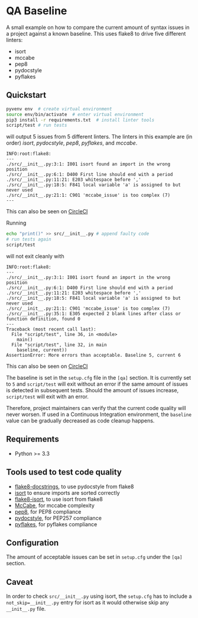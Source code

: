 # QA Baseline

A small example on how to compare the current amount of syntax issues in a
project against a known baseline. This uses flake8 to drive five different
linters:

- isort
- mccabe
- pep8
- pydocstyle
- pyflakes

## Quickstart

```bash
pyvenv env  # create virtual environment
source env/bin/activate  # enter virtual environment
pip3 install -r requirements.txt  # install linter tools
script/test # run tests
```

will output 5 issues from 5 different linters. The linters in this example are
(in order) _isort_, _pydocstyle_, _pep8_, _pyflakes_, and _mccabe_.

```
INFO:root:flake8:
---
./src/__init__.py:3:1: I001 isort found an import in the wrong position
./src/__init__.py:6:1: D400 First line should end with a period
./src/__init__.py:11:21: E203 whitespace before ','
./src/__init__.py:18:5: F841 local variable 'a' is assigned to but never used
./src/__init__.py:21:1: C901 'mccabe_issue' is too complex (7)
---
```

This can also be seen on
[CircleCI](https://circleci.com/gh/justuswilhelm/qa-baseline/7)

Running

```bash
echo "print()" >> src/__init__.py # append faulty code
# run tests again
script/test
```

will not exit cleanly with

```
INFO:root:flake8:
---
./src/__init__.py:3:1: I001 isort found an import in the wrong position
./src/__init__.py:6:1: D400 First line should end with a period
./src/__init__.py:11:21: E203 whitespace before ','
./src/__init__.py:18:5: F841 local variable 'a' is assigned to but never used
./src/__init__.py:21:1: C901 'mccabe_issue' is too complex (7)
./src/__init__.py:35:1: E305 expected 2 blank lines after class or function definition, found 0
---
Traceback (most recent call last):
  File "script/test", line 36, in <module>
    main()
  File "script/test", line 32, in main
    baseline, current))
AssertionError: More errors than acceptable. Baseline 5, current 6
```

This can also be seen on
[CircleCI](https://circleci.com/gh/justuswilhelm/qa-baseline/8)

The baseline is set in the `setup.cfg` file in the `[qa]` section. It is
currently set to `5` and `script/test` will exit without an error if the same
amount of issues is detected in subsequent tests. Should the amount of issues
increase, `script/test` will exit with an error.

Therefore, project maintainers can verify that the current code quality will
never worsen. If used in a Continuous Integration environment, the
`baseline` value can be gradually decreased as code cleanup happens.

## Requirements

- Python >= 3.3

## Tools used to test code quality

- [flake8-docstrings](https://gitlab.com/pycqa/flake8-docstrings), to use pydocstyle from flake8
- [isort](https://github.com/timothycrosley/isort) to ensure imports are sorted correctly
- [flake8-isort](https://github.com/gforcada/flake8-isort), to use isort from flake8
- [McCabe](https://github.com/PyCQA/mccabe), for mccabe complexity
- [pep8](http://pep8.readthedocs.io/en/release-1.7.x/), for PEP8 compliance
- [pydocstyle](http://www.pydocstyle.org), for PEP257 compliance
- [pyflakes](https://pypi.python.org/pypi/pyflakes), for pyflakes compliance

## Configuration

The amount of acceptable issues can be set in `setup.cfg` under the `[qa]`
section.

## Caveat

In order to check `src/__init__.py` using isort, the `setup.cfg` has to include
a `not_skip=__init__.py` entry for isort as it would otherwise skip any
`__init__.py` file.
